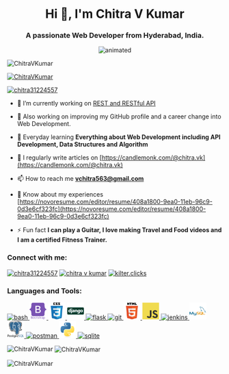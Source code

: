 <h1 align="center">Hi 👋, I'm Chitra V Kumar</h1>
<h3 align="center">A passionate Web Developer from Hyderabad, India.</h3>

<p align="center">
  <img src="https://i.pinimg.com/originals/e1/85/18/e18518c6d24257c6fb02e3c95a862d85.gif" alt="animated" />
</p>

<p align="left"> <img src="https://komarev.com/ghpvc/?username=ChitraVKumar&label=Profile%20views&color=0e75b6&style=flat" alt="ChitraVKumar" /> </p>

<p align="left"> <a href="https://github.com/ryo-ma/github-profile-trophy"><img src="https://github-profile-trophy.vercel.app/?username=ChitraVKumar" alt="ChitraVKumar" /></a> </p>

<p align="left"> <a href="https://twitter.com/chitra31224557" target="blank"><img src="https://img.shields.io/twitter/follow/chitra31224557?logo=twitter&style=for-the-badge" alt="chitra31224557" /></a> </p>

- 🔭 I’m currently working on [REST and RESTful API](https://github.com/ChitraVKumar/FLASK_RESTful_API.git)
- 🔭 Also working on improving my GitHub profile and a career change into Web Development.

- 🌱 Everyday learning **Everything about Web Development including API Development, Data Structures and Algorithm**

- 📝 I regularly write articles on [https://candlemonk.com/@chitra.vk](https://candlemonk.com/@chitra.vk)

- 📫 How to reach me **vchitra563@gmail.com**

- 📄 Know about my experiences [https://novoresume.com/editor/resume/408a1800-9ea0-11eb-96c9-0d3e6cf323fc](https://novoresume.com/editor/resume/408a1800-9ea0-11eb-96c9-0d3e6cf323fc)

- ⚡ Fun fact **I can play a Guitar, I love making Travel and Food videos and I am a certified Fitness Trainer.**

<h3 align="left">Connect with me:</h3>
<p align="left">
<a href="https://twitter.com/chitra31224557" target="blank"><img align="center" src="https://raw.githubusercontent.com/rahuldkjain/github-profile-readme-generator/master/src/images/icons/Social/twitter.svg" alt="chitra31224557" height="30" width="40" /></a>
<a href="https://linkedin.com/in/chitra v kumar" target="blank"><img align="center" src="https://raw.githubusercontent.com/rahuldkjain/github-profile-readme-generator/master/src/images/icons/Social/linked-in-alt.svg" alt="chitra v kumar" height="30" width="40" /></a>
<a href="https://instagram.com/kilter.clicks" target="blank"><img align="center" src="https://raw.githubusercontent.com/rahuldkjain/github-profile-readme-generator/master/src/images/icons/Social/instagram.svg" alt="kilter.clicks" height="30" width="40" /></a>
</p>

<h3 align="left">Languages and Tools:</h3>
<p align="left"> <a href="https://www.gnu.org/software/bash/" target="_blank" rel="noreferrer"> <img src="https://www.vectorlogo.zone/logos/gnu_bash/gnu_bash-icon.svg" alt="bash" width="40" height="40"/> </a> <a href="https://getbootstrap.com" target="_blank" rel="noreferrer"> <img src="https://raw.githubusercontent.com/devicons/devicon/master/icons/bootstrap/bootstrap-plain-wordmark.svg" alt="bootstrap" width="40" height="40"/> </a> <a href="https://www.w3schools.com/css/" target="_blank" rel="noreferrer"> <img src="https://raw.githubusercontent.com/devicons/devicon/master/icons/css3/css3-original-wordmark.svg" alt="css3" width="40" height="40"/> </a> <a href="https://www.djangoproject.com/" target="_blank" rel="noreferrer"> <img src="https://raw.githubusercontent.com/devicons/devicon/master/icons/django/django-original.svg" alt="django" width="40" height="40"/> </a> <a href="https://flask.palletsprojects.com/" target="_blank" rel="noreferrer"> <img src="https://www.vectorlogo.zone/logos/pocoo_flask/pocoo_flask-icon.svg" alt="flask" width="40" height="40"/> </a> <a href="https://git-scm.com/" target="_blank" rel="noreferrer"> <img src="https://www.vectorlogo.zone/logos/git-scm/git-scm-icon.svg" alt="git" width="40" height="40"/> </a> <a href="https://www.w3.org/html/" target="_blank" rel="noreferrer"> <img src="https://raw.githubusercontent.com/devicons/devicon/master/icons/html5/html5-original-wordmark.svg" alt="html5" width="40" height="40"/> </a> <a href="https://developer.mozilla.org/en-US/docs/Web/JavaScript" target="_blank" rel="noreferrer"> <img src="https://raw.githubusercontent.com/devicons/devicon/master/icons/javascript/javascript-original.svg" alt="javascript" width="40" height="40"/> </a> <a href="https://www.jenkins.io" target="_blank" rel="noreferrer"> <img src="https://www.vectorlogo.zone/logos/jenkins/jenkins-icon.svg" alt="jenkins" width="40" height="40"/> </a> <a href="https://www.mysql.com/" target="_blank" rel="noreferrer"> <img src="https://raw.githubusercontent.com/devicons/devicon/master/icons/mysql/mysql-original-wordmark.svg" alt="mysql" width="40" height="40"/> </a> <a href="https://www.postgresql.org" target="_blank" rel="noreferrer"> <img src="https://raw.githubusercontent.com/devicons/devicon/master/icons/postgresql/postgresql-original-wordmark.svg" alt="postgresql" width="40" height="40"/> </a> <a href="https://postman.com" target="_blank" rel="noreferrer"> <img src="https://www.vectorlogo.zone/logos/getpostman/getpostman-icon.svg" alt="postman" width="40" height="40"/> </a> <a href="https://www.python.org" target="_blank" rel="noreferrer"> <img src="https://raw.githubusercontent.com/devicons/devicon/master/icons/python/python-original.svg" alt="python" width="40" height="40"/> </a> <a href="https://www.sqlite.org/" target="_blank" rel="noreferrer"> <img src="https://www.vectorlogo.zone/logos/sqlite/sqlite-icon.svg" alt="sqlite" width="40" height="40"/> </a> </p>

<p><img align="left" src="https://github-readme-stats.vercel.app/api/top-langs?username=ChitraVKumar&show_icons=true&locale=en&layout=compact" alt="ChitraVKumar" /></p>

<p>&nbsp;<img align="center" src="https://github-readme-stats.vercel.app/api?username=ChitraVKumar&show_icons=true&locale=en" alt="ChitraVKumar" /></p>

<p><img align="center" src="https://github-readme-streak-stats.herokuapp.com/?user=ChitraVKumar&" alt="ChitraVKumar" /></p>
